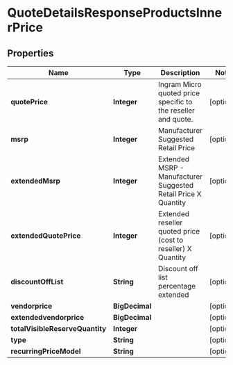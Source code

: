 

# QuoteDetailsResponseProductsInnerPrice


## Properties

| Name | Type | Description | Notes |
|------------ | ------------- | ------------- | -------------|
|**quotePrice** | **Integer** | Ingram Micro quoted price specific to the reseller and quote. |  [optional] |
|**msrp** | **Integer** | Manufacturer Suggested Retail Price |  [optional] |
|**extendedMsrp** | **Integer** | Extended MSRP - Manufacturer Suggested Retail Price X Quantity |  [optional] |
|**extendedQuotePrice** | **Integer** | Extended reseller quoted price (cost to reseller) X Quantity |  [optional] |
|**discountOffList** | **String** | Discount off list percentage extended |  [optional] |
|**vendorprice** | **BigDecimal** |  |  [optional] |
|**extendedvendorprice** | **BigDecimal** |  |  [optional] |
|**totalVisibleReserveQuantity** | **Integer** |  |  [optional] |
|**type** | **String** |  |  [optional] |
|**recurringPriceModel** | **String** |  |  [optional] |



